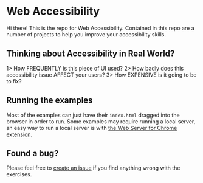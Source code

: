 # Web Accessibility

Hi there! This is the repo for  Web Accessibility. Contained in
this repo are a number of projects to help you improve your
accessibility skills.

## Thinking about Accessibility in Real World?

1> How FREQUENTLY is this piece of UI used?
2> How badly does this accessibility issue AFFECT your users?
3> How EXPENSIVE is it going to be to fix?

## Running the examples

Most of the examples can just have their `index.html` dragged into the browser
in order to run. Some examples may require running a local server, an easy
way to run a local server is with [the Web Server for Chrome extension](https://chrome.google.com/webstore/detail/web-server-for-chrome/ofhbbkphhbklhfoeikjpcbhemlocgigb?hl=en).

## Found a bug?

Please feel free to [create an issue](https://github.com/udacity/ud891/issues/new)
if you find anything wrong with the exercises.
